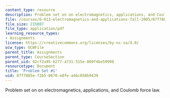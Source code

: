 ```yaml
---
content_type: resource
description: Problem set on on electromagnetics, applications, and Coulomb force law.
file: /courses/6-013-electromagnetics-and-applications-fall-2005/07f7885ef2b50670e8fea46c058b9439_ps1.pdf
file_size: 215087
file_type: application/pdf
learning_resource_types:
- Assignments
license: https://creativecommons.org/licenses/by-nc-sa/4.0/
ocw_type: OCWFile
parent_title: Assignments
parent_type: CourseSection
parent_uid: 42cf2a95-b277-a731-515e-869f4be59998
resourcetype: Document
title: 'Problem Set #1'
uid: 07f7885e-f2b5-0670-e8fe-a46c058b9439
---
```

Problem set on on electromagnetics, applications, and Coulomb force law.